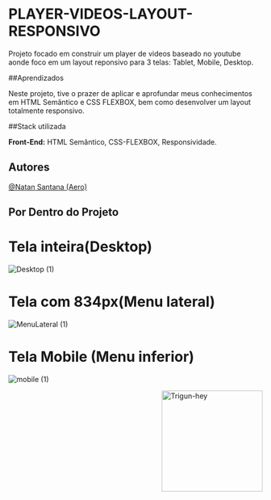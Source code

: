 # PLAYER-VIDEOS-LAYOUT-RESPONSIVO

 Projeto  focado em construir um player de videos baseado no youtube aonde foco em um layout reponsivo para 3 telas: Tablet, Mobile, Desktop.

 ##Aprendizados

 Neste projeto, tive o prazer de aplicar e aprofundar meus conhecimentos em HTML Semântico e CSS FLEXBOX, bem como desenvolver um layout totalmente responsivo.

 ##Stack utilizada

 **Front-End:** HTML Semântico, CSS-FLEXBOX, Responsividade.

 ## Autores
  [@Natan Santana (Aero)](https://github.com/Natandso)



## Por Dentro do Projeto

# Tela inteira(Desktop)

![Desktop (1)](https://github.com/user-attachments/assets/17397b88-413e-4301-ac97-d95b56cf5207)



# Tela com 834px(Menu lateral)

![MenuLateral (1)](https://github.com/user-attachments/assets/19e0f628-c52b-4e3e-9152-8a43eb8fc939)



# Tela Mobile (Menu inferior)

![mobile (1)](https://github.com/user-attachments/assets/1ccccdf0-8d41-4b18-bcde-d11506d3fcca)

<img align="right" alt="Trigun-hey" width="200" height="200" src="https://media.giphy.com/media/v1.Y2lkPTc5MGI3NjExYzA0cmNoYm42b2NnMmYyenN4bHQ0OG8zcHFraXk4M3FyYmwyNHdiMCZlcD12MV9pbnRlcm5hbF9naWZfYnlfaWQmY3Q9Zw/LLsJ9F2jH1KY9WFWjS/giphy.gif">

